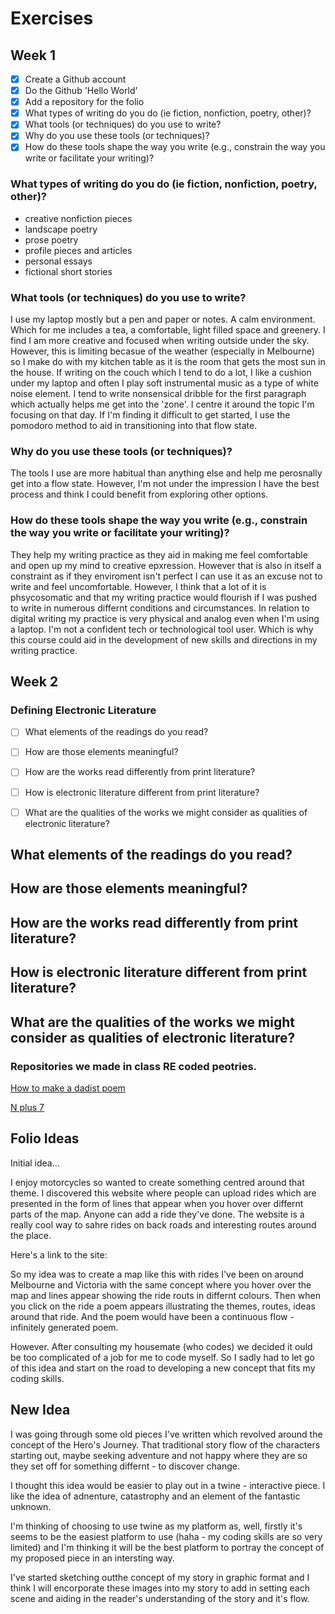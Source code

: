 # Exercises 

## Week 1 

- [X] Create a Github account 
- [X] Do the Github 'Hello World' 
- [X] Add a repository for the folio
- [X] What types of writing do you do (ie fiction, nonfiction, poetry, other)? 
- [X] What tools (or techniques) do you use to write? 
- [X] Why do you use these tools (or techniques)?
- [X] How do these tools shape the way you write (e.g., constrain the way you write or facilitate your writing)? 

### What types of writing do you do (ie fiction, nonfiction, poetry, other)?

- creative nonfiction pieces 
- landscape poetry 
- prose poetry 
- profile pieces and articles
- personal essays 
- fictional short stories 

### What tools (or techniques) do you use to write? 
I use my laptop mostly but a pen and paper or notes. A calm environment. Which for me includes a tea, a comfortable, light filled space and greenery. I find I am more creative and focused when writing outside under the sky. However, this is limiting becasue of the weather (especially in Melbourne) so I make do with my kitchen table as it is the room that gets the most sun in the house. If writing on the couch which I tend to do a lot, I like a cushion under my laptop and often I play soft instrumental music as a type of white noise element. I tend to write nonsensical dribble for the first paragraph which actually helps me get into the 'zone'. I centre it around the topic I'm focusing on that day. If I'm finding it difficult to get started, I use the pomodoro method to aid in transitioning into that flow state.

### Why do you use these tools (or techniques)?
The tools I use are more habitual than anything else and help me perosnally get into a flow state. However, I'm not under the impression I have the best process and think I could benefit from exploring other options. 

### How do these tools shape the way you write (e.g., constrain the way you write or facilitate your writing)? 
They help my writing practice as they aid in making me feel comfortable and open up my mind to creative epxression. However that is also in itself a constraint as if they enviroment isn't perfect I can use it as an excuse not to write and feel uncomfortable. However, I think that a lot of it is phsycosomatic and that my writing practice would flourish if I was pushed to write in numerous differnt conditions and circumstances. In relation to digital writing my practice is very physical and analog even when I'm using a laptop. I'm not a confident tech or technological tool user. Which is why this course could aid in the development of new skills and directions in my writing practice. 



## Week 2 

### Defining Electronic Literature 

- [ ] What elements of the readings do you read? 
- [ ] How are those elements meaningful? 
- [ ] How are the works read differently from print literature?
- [ ] How is electronic literature different from print literature?
- [ ] What are the qualities of the works we might consider as qualities of electronic literature?


## What elements of the readings do you read? 

## How are those elements meaningful? 

## How are the works read differently from print literature?

## How is electronic literature different from print literature?

## What are the qualities of the works we might consider as qualities of electronic literature?


### Repositories we made in class RE coded peotries. 

[How to make a dadist poem](https://github.com/EmilyyDale/to-make-a-dadaist-poem)

[N plus 7](https://github.com/EmilyyDale/n-plus-7)


## Folio Ideas


Initial idea... 

I enjoy motorcycles so wanted to create something centred around that theme. I discovered this website where people can upload rides which are presented in the form of lines that appear when you hover over differnt parts of the map. Anyone can add a ride they've done. The website is a really cool way to sahre rides on back roads and interesting routes around the place. 

Here's a link to the site: [
](https://www.motowhere.com/explore/find/Melbourne,+Victoria,+Australia/at/-37.814,144.9633,10)

So my idea was to create a map like this with rides I've been on around Melbourne and Victoria with the same concept where you hover over the map and lines appear showing the ride routs in differnt colours. Then when you click on the ride a poem appears illustrating the themes, routes, ideas around that ride. And the poem would have been a continuous flow - infinitely generated poem. 

However. After consulting my housemate (who codes) we decided it ould be too complicated of a job for me to code myself. So I sadly had to let go of this idea and start on the road to developing a new concept that fits my coding skills. 

## New Idea 

I was going through some old pieces I've written which revolved around the concept of the Hero's Journey. That traditional story flow of the characters starting out, maybe seeking adventure and not happy where they are so they set off for something differnt - to discover change. 

I thought this idea would be easier to play out in a twine - interactive piece. I like the idea of adnenture, catastrophy and an element of the fantastic unknown. 

I'm thinking of choosing to use twine as my platform as, well, firstly it's seems to be the easiest platform to use (haha - my coding skills are so very limited) and I'm thinking it will be the best platform to portray the concept of my proposed piece in an intersting way. 


I've started sketching outthe concept of my story in graphic format and I think I will encorporate these images into my story to add in setting each scene and aiding in the reader's understanding of the story and it's flow. 
